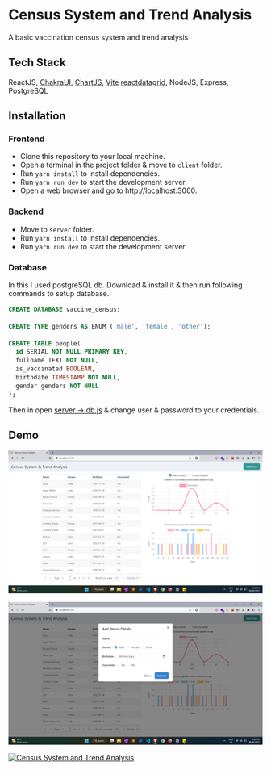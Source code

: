 # Census System and Trend Analysis

A basic vaccination census system and trend analysis

## Tech Stack

ReactJS, [ChakraUI](https://chakra-ui.com/), [ChartJS](https://www.chartjs.org/), [Vite](https://vitejs.dev/) [reactdatagrid](https://reactdatagrid.io/), NodeJS, Express, PostgreSQL

## Installation

### Frontend

- Clone this repository to your local machine.
- Open a terminal in the project folder & move to `client` folder.
- Run `yarn install` to install dependencies.
- Run `yarn run dev` to start the development server.
- Open a web browser and go to http://localhost:3000.

### Backend

- Move to `server` folder.
- Run `yarn install` to install dependencies.
- Run `yarn run dev` to start the development server.

### Database

In this I used postgreSQL db. Download & install it & then run following commands to setup database.

```sql
CREATE DATABASE vaccine_census;

CREATE TYPE genders AS ENUM ('male', 'female', 'other');

CREATE TABLE people(
  id SERIAL NOT NULL PRIMARY KEY,
  fullname TEXT NOT NULL,
  is_vaccinated BOOLEAN,
  birthdate TIMESTAMP NOT NULL,
  gender genders NOT NULL
);
```

Then in open [server -> db.js](./server/db.js) & change user & password to your credentials.

## Demo

![Screenshot 1](/client/public/screenshot_1.png)

![Screenshot 2](/client/public/screenshot_2.png)

[![Census System and Trend Analysis](https://res.cloudinary.com/marcomontalbano/image/upload/v1686075630/video_to_markdown/images/youtube--Kux9kbj6PH0-c05b58ac6eb4c4700831b2b3070cd403.jpg)](https://youtu.be/Kux9kbj6PH0 'Census System and Trend Analysis')
